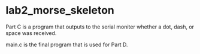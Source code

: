 # lab2_morse_skeleton


Part C is a program that outputs to the serial moniter whether a dot, dash, or space was received.

main.c is the final program that is used for Part D.



